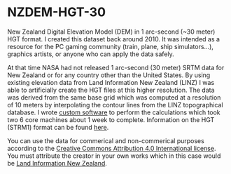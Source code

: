 # NZDEM-HGT-30

New Zealand Digital Elevation Model (DEM) in 1 arc-second (~30 meter) HGT format. I created this dataset back around 2010. It was intended as a resource for the PC gaming community (train, plane, ship simulators...), graphics artists, or anyone who can apply the data safely.

At that time NASA had not released 1 arc-second (30 meter) SRTM data for New Zealand or for any country other than the United States. By using existing elevation data from Land Information New Zealand (LINZ) I was able to artificially create the HGT files at this higher resolution. The data was derived from the same base grid which was computed at a resolution of 10 meters by interpolating the contour lines from the LINZ topographical database. I wrote [custom software](https://github.com/nodecomplete/NZDEM-HGT-30/blob/master/Screenshots/ConversionApp.jpg?raw=true) to perform the calculations which took two 6 core machines about 1 week to complete. Information on the HGT (STRM1) format can be found [here](https://dds.cr.usgs.gov/srtm/version2_1/Documentation/SRTM_Topo.pdf).

You can use the data for commerical and non-commerical purposes according to the [Creative Commons Attribution 4.0 International license](https://creativecommons.org/licenses/by/4.0/legalcode). You must attribute the creator in your own works which in this case would be [Land Information New Zealand](https://www.linz.govt.nz/).

 

 

